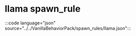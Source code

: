 # llama spawn_rule

:::code language="json" source="../../VanillaBehaviorPack/spawn_rules/llama.json":::